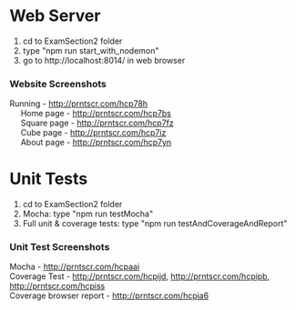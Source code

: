 # Web Server
1) cd to ExamSection2 folder
2) type "npm run start_with_nodemon"
3) go to http://localhost:8014/ in web browser

### Website Screenshots
Running - http://prntscr.com/hcp78h <br />
&nbsp;&nbsp;&nbsp;&nbsp;&nbsp;Home page - http://prntscr.com/hcp7bs <br />
&nbsp;&nbsp;&nbsp;&nbsp;&nbsp;Square page - http://prntscr.com/hcp7fz <br />
&nbsp;&nbsp;&nbsp;&nbsp;&nbsp;Cube page - http://prntscr.com/hcp7iz <br />
&nbsp;&nbsp;&nbsp;&nbsp;&nbsp;About page - http://prntscr.com/hcp7yn

# Unit Tests
1) cd to ExamSection2 folder
2) Mocha: type "npm run testMocha"
3) Full unit & coverage tests: type "npm run testAndCoverageAndReport"

### Unit Test Screenshots
Mocha - http://prntscr.com/hcpaai <br />
Coverage Test - http://prntscr.com/hcpijd, http://prntscr.com/hcpipb, http://prntscr.com/hcpiss <br />Coverage browser report - http://prntscr.com/hcpia6

